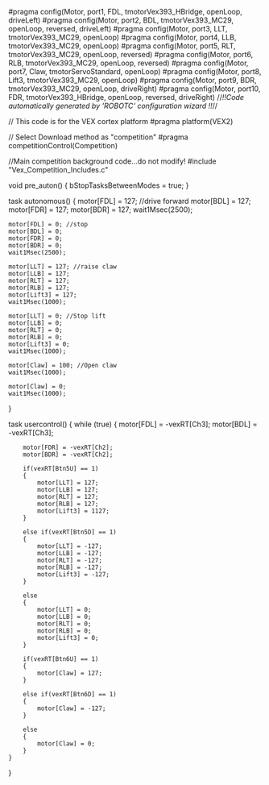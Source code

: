 #pragma config(Motor,  port1,           FDL,           tmotorVex393_HBridge, openLoop, driveLeft)
#pragma config(Motor,  port2,           BDL,           tmotorVex393_MC29, openLoop, reversed, driveLeft)
#pragma config(Motor,  port3,           LLT,           tmotorVex393_MC29, openLoop)
#pragma config(Motor,  port4,           LLB,           tmotorVex393_MC29, openLoop)
#pragma config(Motor,  port5,           RLT,           tmotorVex393_MC29, openLoop, reversed)
#pragma config(Motor,  port6,           RLB,           tmotorVex393_MC29, openLoop, reversed)
#pragma config(Motor,  port7,           Claw,          tmotorServoStandard, openLoop)
#pragma config(Motor,  port8,           Lift3,         tmotorVex393_MC29, openLoop)
#pragma config(Motor,  port9,           BDR,           tmotorVex393_MC29, openLoop, driveRight)
#pragma config(Motor,  port10,          FDR,           tmotorVex393_HBridge, openLoop, reversed, driveRight)
//*!!Code automatically generated by 'ROBOTC' configuration wizard               !!*//

// This code is for the VEX cortex platform
#pragma platform(VEX2)

// Select Download method as "competition"
#pragma competitionControl(Competition)

//Main competition background code...do not modify!
#include "Vex_Competition_Includes.c"

void pre_auton()
{
	bStopTasksBetweenModes = true;
}

task autonomous()
{
	motor[FDL] = 127; //drive forward
	motor[BDL] = 127;
	motor[FDR] = 127;
	motor[BDR] = 127;
	wait1Msec(2500);

	motor[FDL] = 0; //stop
	motor[BDL] = 0;
	motor[FDR] = 0;
	motor[BDR] = 0;
	wait1Msec(2500);

	motor[LLT] = 127; //raise claw
	motor[LLB] = 127;
	motor[RLT] = 127;
	motor[RLB] = 127;
	motor[Lift3] = 127;
	wait1Msec(1000);

	motor[LLT] = 0; //Stop lift
	motor[LLB] = 0;
	motor[RLT] = 0;
	motor[RLB] = 0;
	motor[Lift3] = 0;
	wait1Msec(1000);

	motor[Claw] = 100; //Open claw
	wait1Msec(1000);

	motor[Claw] = 0;
	wait1Msec(1000);
}

task usercontrol()
{
	while (true)
	{
		motor[FDL] = -vexRT[Ch3];
		motor[BDL] = -vexRT[Ch3];

		motor[FDR] = -vexRT[Ch2];
		motor[BDR] = -vexRT[Ch2];

		if(vexRT[Btn5U] == 1)
		{
			motor[LLT] = 127;
			motor[LLB] = 127;
			motor[RLT] = 127;
			motor[RLB] = 127;
			motor[Lift3] = 1127;
		}

		else if(vexRT[Btn5D] == 1)
		{
			motor[LLT] = -127;
			motor[LLB] = -127;
			motor[RLT] = -127;
			motor[RLB] = -127;
			motor[Lift3] = -127;
		}

		else
		{
			motor[LLT] = 0;
			motor[LLB] = 0;
			motor[RLT] = 0;
			motor[RLB] = 0;
			motor[Lift3] = 0;
		}

		if(vexRT[Btn6U] == 1)
		{
			motor[Claw] = 127;
		}

		else if(vexRT[Btn6D] == 1)
		{
			motor[Claw] = -127;
		}

		else
		{
			motor[Claw] = 0;
		}
	}
}
